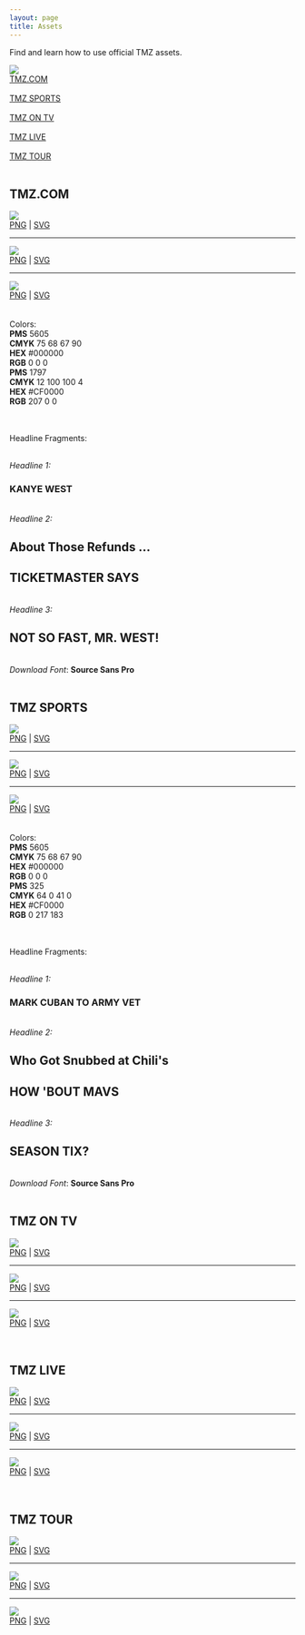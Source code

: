 ```yaml
---
layout: page
title: Assets
---
```


<div class="logos">

Find and learn how to use official TMZ assets.

<img src="http://tmz-brand.businesscatalyst.com/images/tmz-logo-grid.jpg?crc=124322670" />

<div class="sticky">
    <a class="nav" href="#" onclick="scrollTo('tmz-com')">TMZ.COM</a> <br> <br>
    <a class="nav" href="#" onclick="scrollTo('tmz-sports')">TMZ SPORTS</a> <br> <br>
    <a class="nav" href="#" onclick="scrollTo('tmz-on-tv')">TMZ ON TV</a> <br> <br>
    <a class="nav" href="#" onclick="scrollTo('tmz-live')">TMZ LIVE</a> <br> <br>
    <a class="nav" href="#" onclick="scrollTo('tmz-tour')">TMZ TOUR</a>
</div>

<br>

<h2 id="tmz-com" class="header space-up">TMZ.COM</h2>
     <img class="pull-left" src="http://tmz-brand.businesscatalyst.com/images/tmz-logo-image.jpg?crc=221503709" />
     <div class="pull-right download-links">
       <a href="/brand-resource/logos/tmz-logo-image.png" download="tmz-logo-image.png">PNG</a> | <a href="#">SVG</a>
     </div>
     <div style="clear:both"></div>
     <hr>
     <img class="pull-left" src="http://tmz-brand.businesscatalyst.com/images/tmz-logo-image-blk.jpg?crc=157215954" />
     <div class="pull-right download-links">
        <a href="/brand-resource/logos/tmz-logo-image-blk.png" download="tmz-logo-image-blk.png">PNG</a> | <a href="#">SVG</a>
     </div>
     <div style="clear:both"></div>
     <hr>
     <img class="pull-left" src="http://tmz-brand.businesscatalyst.com/images/tmz-logo-image-wht.jpg?crc=4115404290" />
     <div class="pull-right download-links">
        <a href="/brand-resource/logos/tmz-logo-image-wht.png" download="tmz-logo-image-wht.png">PNG</a> | <a href="#">SVG</a>
     </div>
     <div style="clear:both"></div>
  <br><br>
  Colors:
  <br>
  
  <div class="color-sampler pull-left">
    <div class="color-box bg-black pull-left">
    </div>
    <div class="pull-left">
      <b>PMS</b> 5605 <br>
      <b>CMYK</b> 75 68 67  90 <br>
      <b>HEX</b> #000000 <br>
      <b>RGB</b> 0 0 0
    </div>
    <div style="clear:both"></div>
  </div>  
  <div class="color-sampler pull-left">
      <div class="color-box bg-red pull-left">
      </div>
      <div class="pull-left">
        <b>PMS</b> 1797 <br>
        <b>CMYK</b> 12 100 100  4 <br>
        <b>HEX</b> #CF0000 <br>
        <b>RGB</b> 207 0 0
      </div>
      <div style="clear:both"></div>
  </div>  
  <div style="clear:both"></div>
  
  <br><br>
  Headline Fragments:
  <br><br>
  <div class="fragments">
    <em>Headline 1:</em>
    <h3 class="headline">KANYE WEST</h3>
    <br>
    <em>Headline 2:</em>
     <h2 class="headline small">About Those Refunds ...</h2>
     <h2 class="headline">            
            TICKETMASTER SAYS 
     </h2>
    <br>
    <em>Headline 3:</em>
    <h2 class="headline">
           NOT SO FAST, MR. WEST!
    </h2>   
  </div>
  <br>
  <em>Download Font</em>: <b>Source Sans Pro</b>
  <br/><br>
 
<h2 id="tmz-sports" class="header space-up">TMZ SPORTS</h2>
      <img class="pull-left" src="http://tmz-brand.businesscatalyst.com/images/tmz-sports-logo-image.jpg?crc=3919681616" />
      <div class="pull-right download-links">
           <a href="/brand-resource/logos/tmz-sports-logo-image.png" download="tmz-sports-logo-image.png">PNG</a> | <a href="#">SVG</a>
      </div>
      <div style="clear:both"></div>
      <hr>
      <img class="pull-left" src="http://tmz-brand.businesscatalyst.com/images/tmz-sports-logo-image-blk.jpg?crc=419939086" />
      <div class="pull-right download-links">
           <a href="/brand-resource/logos/tmz-sports-logo-image-blk.png" download="tmz-sports-logo-image-blk.png">PNG</a> | <a href="#">SVG</a>
      </div>
      <div style="clear:both"></div>
      <hr>
      <img class="pull-left" src="http://tmz-brand.businesscatalyst.com/images/tmz-sports-logo-image-wht.jpg?crc=403158347" />
      <div class="pull-right download-links">
            <a href="/brand-resource/logos/tmz-sports-logo-image-wht.png" download="tmz-sports-logo-image-wht.png">PNG</a> | <a href="#">SVG</a>
      </div>
      <div style="clear:both"></div>
      <br><br>
 Colors:
 <br>
    
 <div class="color-sampler pull-left">
     <div class="color-box bg-black pull-left">
     </div>
     <div class="pull-left">
       <b>PMS</b> 5605 <br>
       <b>CMYK</b> 75 68 67  90 <br>
       <b>HEX</b> #000000 <br>
       <b>RGB</b> 0 0 0
     </div>
     <div style="clear:both"></div>
 </div>    
 <div class="color-sampler pull-left">
       <div class="color-box bg-sky pull-left">
       </div>
       <div class="pull-left">
         <b>PMS</b> 325 <br>
         <b>CMYK</b> 64 0 41 0 <br>
         <b>HEX</b> #CF0000 <br>
         <b>RGB</b> 0 217 183
       </div>
       <div style="clear:both"></div>
 </div>    
 <div style="clear:both"></div>
 
 <br><br>
 Headline Fragments:
 <br><br>
 <div class="fragments">
     <em>Headline 1:</em>
     <h3 class="headline">MARK CUBAN TO ARMY VET</h3>
     <br>
     <em>Headline 2:</em>
      <h2 class="headline small">Who Got Snubbed at Chili's</h2>
      <h2 class="headline">            
             HOW 'BOUT MAVS
      </h2>
     <br>
     <em>Headline 3:</em>
     <h2 class="headline">
            SEASON TIX?
     </h2>    
 </div>
 <br>
 <em>Download Font</em>: <b>Source Sans Pro</b>
 <br/><br>
 
<h2 id="tmz-on-tv" class="header space-up">TMZ ON TV</h2>   
     <img class="pull-left" src="http://tmz-brand.businesscatalyst.com/images/tmz-on-tv-logo-image.jpg?crc=350286539" />
     <div class="pull-right download-links">
         <a href="/brand-resource/logos/tmz-on-tv-logo-image-wht.png" download="tmz-on-tv-logo-image-wht.png">PNG</a> | <a href="#">SVG</a>
     </div>
     <div style="clear:both"></div>
     <hr>
     <img class="pull-left" src="http://tmz-brand.businesscatalyst.com/images/tmz-on-tv-logo-image-blk.jpg?crc=432420760" />
     <div class="pull-right download-links">
         <a href="/brand-resource/logos/tmz-on-tv-logo-image-blk.png" download="tmz-on-tv-logo-image-blk.png">PNG</a> | <a href="#">SVG</a>
     </div>
     <div style="clear:both"></div>
     <hr>
     <img class="pull-left" src="http://tmz-brand.businesscatalyst.com/images/tmz-on-tv-logo-image-wht.jpg?crc=3886121019" />
     <div class="pull-right download-links">
         <a href="/brand-resource/logos/tmz-on-tv-logo-image-wht.png" download="tmz-on-tv-logo-image-wht.png">PNG</a> | <a href="#">SVG</a>
     </div>
     <div style="clear:both"></div>
     <br/><br>
 
<h2 id="tmz-live" class="header space-up">TMZ LIVE</h2>   
     <img class="pull-left" src="http://tmz-brand.businesscatalyst.com/images/tmz-live-logo-image.jpg?crc=461245538" />
     <div class="pull-right download-links">
         <a href="/brand-resource/logos/tmz-live-logo-image.png" download="tmz-live-logo-image.png">PNG</a> | <a href="#">SVG</a>
     </div>
     <div style="clear:both"></div>
     <hr>
     <img class="pull-left" src="http://tmz-brand.businesscatalyst.com/images/tmz-live-logo-image-blk.jpg?crc=3867170313" />
     <div class="pull-right download-links">
         <a href="/brand-resource/logos/tmz-live-logo-image-blk.png" download="tmz-live-logo-image-blk.png">PNG</a> | <a href="#">SVG</a>
     </div>
     <div style="clear:both"></div>
     <hr>
     <img class="pull-left" src="http://tmz-brand.businesscatalyst.com/images/tmz-live-logo-image-wht.jpg?crc=3949268570" />
     <div class="pull-right download-links">
          <a href="/brand-resource/logos/tmz-live-logo-image-wht.png" download="tmz-live-logo-image-wht.png">PNG</a> | <a href="#">SVG</a>
     </div>
     <div style="clear:both"></div>
     <br/><br>
 
<h2 id="tmz-tour" class="header space-up">TMZ TOUR</h2>   
     <img class="pull-left" src="http://tmz-brand.businesscatalyst.com/images/tmz-tour-logo-image.jpg?crc=1808826368" />
     <div class="pull-right download-links">
          <a href="/brand-resource/logos/tmz-tour-logo-image.png" download="tmz-tour-logo-image.png">PNG</a> | <a href="#">SVG</a>
     </div>
     <div style="clear:both"></div>
     <hr>
     <img class="pull-left" src="http://tmz-brand.businesscatalyst.com/images/tmz-tour-logo-image-blk.jpg?crc=3781522093" />
     <div class="pull-right download-links">
          <a href="/brand-resource/logos/tmz-tour-logo-image-blk.png" download="tmz-tour-logo-image-blk.png">PNG</a> | <a href="#">SVG</a>
     </div>
     <div style="clear:both"></div>
     <hr>
     <img class="pull-left" src="http://tmz-brand.businesscatalyst.com/images/tmz-tour-logo-image-wht.jpg?crc=4048852333" />
     <div class="pull-right download-links">
          <a href="/brand-resource/logos/tmz-tour-logo-image-wht.png" download="tmz-tour-logo-image-wht.png">PNG</a> | <a href="#">SVG</a>
     </div>
     <div style="clear:both"></div>
</div>



<script type="text/javascript">

    function animate(elem, style, unit, from, to, time, prop) {
        if (!elem) {
            return;
        }
        var start = new Date().getTime(),
            timer = setInterval(function () {
                var step = Math.min(1, (new Date().getTime() - start) / time);
                if (prop) {
                    elem[style] = (from + step * (to - from))+unit;
                } else {
                    elem.style[style] = (from + step * (to - from))+unit;
                }
                if (step === 1) {
                    clearInterval(timer);
                }
            }, 25);
        if (prop) {
              elem[style] = from+unit;
        } else {
              elem.style[style] = from+unit;
        }
    }
    
    function scrollTo(elemId){
      var target = document.getElementById(elemId);  
      animate(document.scrollingElement || document.documentElement, "scrollTop", "", 0, target.offsetTop, 1000, true);
      return false;
    }

</script>